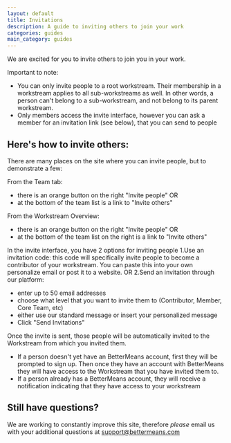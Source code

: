 ```yaml
---
layout: default
title: Invitations
description: A guide to inviting others to join your work
categories: guides
main_category: guides
---
```


We are excited for you to invite others to join you in your work.

Important to note: 
* You can only invite people to a root workstream. Their membership in a workstream applies to all sub-workstreams as well. In other words, a person can't belong to a sub-workstream, and not belong to its parent workstream.
* Only members access the invite interface, however you can ask a member for an invitation link (see below), that you can send to people


Here's how to invite others:
----------------------
There are many places on the site where you can invite people, but to demonstrate a few:

From the Team tab:
* there is an orange button on the right "Invite people" OR
* at the bottom of the team list is a link to "Invite others"

From the Workstream Overview:
* there is an orange button on the right "Invite people" OR
* at the bottom of the team list on the right is a link to "Invite others"


In the invite interface, you have 2 options for inviting people
1.Use an invitation code: this code will specifically invite people to become a contributor of your workstream. You can paste this into your own personalize email or post it to a website. OR
2.Send an invitation through our platform:
* enter up to 50 email addresses
* choose what level that you want to invite them to (Contributor, Member, Core Team, etc)
* either use our standard message or insert your personalized message
* Click "Send Invitations" 

Once the invite is sent, those people will be automatically invited to the Workstream from which you invited them.

* If a person doesn't yet have an BetterMeans account, first they will be prompted to sign up. Then once they have an account with BetterMeans they will have access to the Workstream that you have invited them to.
* If a person already has a BetterMeans account, they will receive a notification indicating that they have access to your workstream 


Still have questions? 
---------------------

We are working to constantly improve this site, therefore _please_ email us with your additional questions at <a href="mailto:support@bettermeans.com">support@bettermeans.com</a>